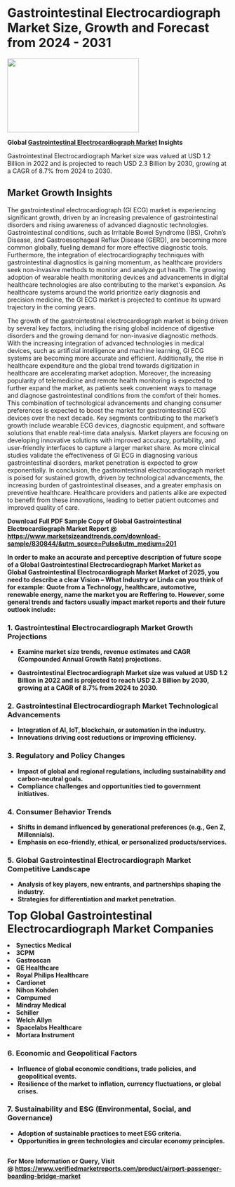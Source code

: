 <H1>Gastrointestinal Electrocardiograph Market Size, Growth and Forecast from 2024 - 2031</H1><img class="aligncenter size-medium wp-image-584254" src="https://thirdeyenews.in/wp-content/uploads/2024/09/Global-Market-Research-300x168.jpeg" alt="" width="300" height="168" /><p><strong>Global&nbsp;<a href="https://www.marketsizeandtrends.com/download-sample/830844/&amp;utm_source=Pulse&amp;utm_medium=201">Gastrointestinal Electrocardiograph Market</a> Insights</strong></p><p>Gastrointestinal Electrocardiograph Market size was valued at USD 1.2 Billion in 2022 and is projected to reach USD 2.3 Billion by 2030, growing at a CAGR of 8.7% from 2024 to 2030.</p><p><h2>Market Growth Insights</h2> <p>The gastrointestinal electrocardiograph (GI ECG) market is experiencing significant growth, driven by an increasing prevalence of gastrointestinal disorders and rising awareness of advanced diagnostic technologies. Gastrointestinal conditions, such as Irritable Bowel Syndrome (IBS), Crohn’s Disease, and Gastroesophageal Reflux Disease (GERD), are becoming more common globally, fueling demand for more effective diagnostic tools. Furthermore, the integration of electrocardiography techniques with gastrointestinal diagnostics is gaining momentum, as healthcare providers seek non-invasive methods to monitor and analyze gut health. The growing adoption of wearable health monitoring devices and advancements in digital healthcare technologies are also contributing to the market's expansion. As healthcare systems around the world prioritize early diagnosis and precision medicine, the GI ECG market is projected to continue its upward trajectory in the coming years.</p> <p><strong></strong></p> <p>The growth of the gastrointestinal electrocardiograph market is being driven by several key factors, including the rising global incidence of digestive disorders and the growing demand for non-invasive diagnostic methods. With the increasing integration of advanced technologies in medical devices, such as artificial intelligence and machine learning, GI ECG systems are becoming more accurate and efficient. Additionally, the rise in healthcare expenditure and the global trend towards digitization in healthcare are accelerating market adoption. Moreover, the increasing popularity of telemedicine and remote health monitoring is expected to further expand the market, as patients seek convenient ways to manage and diagnose gastrointestinal conditions from the comfort of their homes. This combination of technological advancements and changing consumer preferences is expected to boost the market for gastrointestinal ECG devices over the next decade. Key segments contributing to the market’s growth include wearable ECG devices, diagnostic equipment, and software solutions that enable real-time data analysis. Market players are focusing on developing innovative solutions with improved accuracy, portability, and user-friendly interfaces to capture a larger market share. As more clinical studies validate the effectiveness of GI ECG in diagnosing various gastrointestinal disorders, market penetration is expected to grow exponentially. In conclusion, the gastrointestinal electrocardiograph market is poised for sustained growth, driven by technological advancements, the increasing burden of gastrointestinal diseases, and a greater emphasis on preventive healthcare. Healthcare providers and patients alike are expected to benefit from these innovations, leading to better patient outcomes and improved quality of care.</p> <p><strong></p><p><span class=""><strong>Download Full PDF Sample Copy of Global Gastrointestinal Electrocardiograph Market Report</strong> @ <a href="https://www.marketsizeandtrends.com/download-sample/830844/&amp;utm_source=Pulse&amp;utm_medium=201" target="_blank">https://www.marketsizeandtrends.com/download-sample/830844/&amp;utm_source=Pulse&amp;utm_medium=201</a></span></p><p>In order to make an accurate and perceptive description of future scope of a Global&nbsp;Gastrointestinal Electrocardiograph Market Market as Global&nbsp;Gastrointestinal Electrocardiograph Market Market of 2025, you need to describe a clear Vision &ndash; What Industry or Linda can you think of for example: Quote from a Technology, healthcare, automotive, renewable energy, name the market you are Reffering to. However, some general trends and factors usually impact market reports and their future outlook include:</p><h3>1.&nbsp;<strong>Gastrointestinal Electrocardiograph Market Growth Projections</strong></h3><ul><li>Examine market size trends, revenue estimates and CAGR (Compounded Annual Growth Rate) projections.</li><li><p>Gastrointestinal Electrocardiograph Market size was valued at USD 1.2 Billion in 2022 and is projected to reach USD 2.3 Billion by 2030, growing at a CAGR of 8.7% from 2024 to 2030.</p></li></ul><h3>2.&nbsp;<strong>Gastrointestinal Electrocardiograph Market Technological Advancements</strong></h3><ul><li>Integration of AI, IoT, blockchain, or automation in the industry.</li><li>Innovations driving cost reductions or improving efficiency.</li></ul><h3>3.&nbsp;<strong>Regulatory and Policy Changes</strong></h3><ul><li>Impact of global and regional regulations, including sustainability and carbon-neutral goals.</li><li>Compliance challenges and opportunities tied to government initiatives.</li></ul><h3>4.&nbsp;<strong>Consumer Behavior Trends</strong></h3><ul><li>Shifts in demand influenced by generational preferences (e.g., Gen Z, Millennials).</li><li>Emphasis on eco-friendly, ethical, or personalized products/services.</li></ul><h3>5.&nbsp;<strong>Global Gastrointestinal Electrocardiograph Market Competitive Landscape</strong></h3><ul><li>Analysis of key players, new entrants, and partnerships shaping the industry.</li><li>Strategies for differentiation and market penetration.</li></ul><p data-pm-slice="1 1 []"><span style="color: inherit; font-family: inherit; font-size: 25px;">Top Global Gastrointestinal Electrocardiograph Market Companies</span></p><div class="" data-test-id=""><p><li>Synectics Medical</li><li> 3CPM</li><li> Gastroscan</li><li> GE Healthcare</li><li> Royal Philips Healthcare</li><li> Cardionet</li><li> Nihon Kohden</li><li> Compumed</li><li> Mindray Medical</li><li> Schiller</li><li> Welch Allyn</li><li> Spacelabs Healthcare</li><li> Mortara Instrument</li></p></div><h3>6.&nbsp;<strong>Economic and Geopolitical Factors</strong></h3><ul><li>Influence of global economic conditions, trade policies, and geopolitical events.</li><li>Resilience of the market to inflation, currency fluctuations, or global crises.</li></ul><h3>7.&nbsp;<strong>Sustainability and ESG (Environmental, Social, and Governance)</strong></h3><ul><li>Adoption of sustainable practices to meet ESG criteria.</li><li>Opportunities in green technologies and circular economy principles.</li></ul><h2><strong style="font-size: 14px;">For More Information or Query, Visit @&nbsp;</strong><a style="background-color: #ffffff; font-size: 14px;" href="https://www.marketsizeandtrends.com/report/gastrointestinal-electrocardiograph-market/" target="_blank">https://www.verifiedmarketreports.com/product/airport-passenger-boarding-bridge-market</a></h2>

